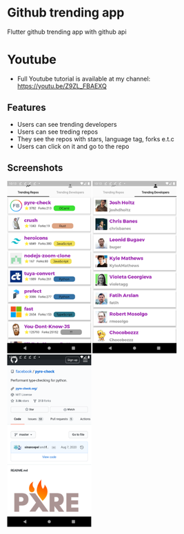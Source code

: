 # Github trending app

Flutter github trending app with github api

# Youtube
* Full Youtube tutorial is available at my channel: https://youtu.be/Z9ZL_FBAEXQ
## Features

* Users can see trending developers
* Users can see treding repos
* They see the repos with stars, language tag, forks e.t.c
* Users can click on it and go to the repo



## Screenshots
<img src="screenshots/Screenshot_1596967982.png" height=400em> <img src="screenshots/Screenshot_1596967990.png" height=400em> 
<img src="screenshots/Screenshot_1596968003.png" height=400em>
